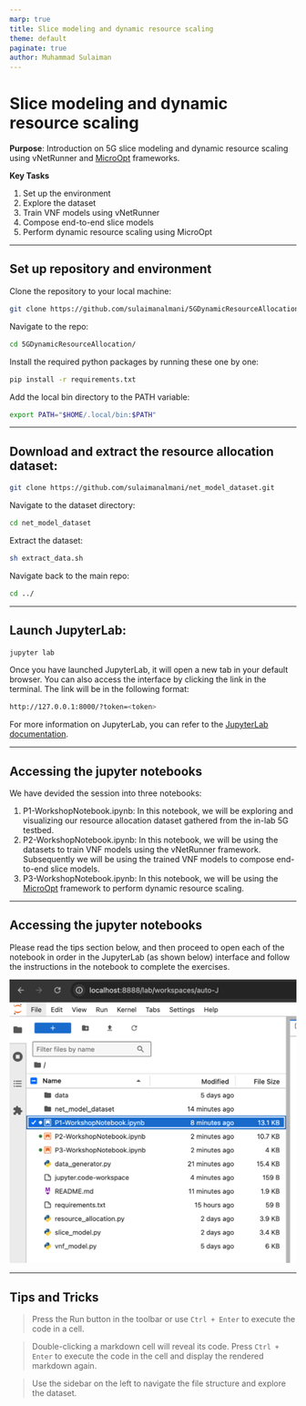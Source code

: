 ```yaml
---
marp: true
title: Slice modeling and dynamic resource scaling
theme: default
paginate: true
author: Muhammad Sulaiman
---
```

# Slice modeling and dynamic resource scaling
**Purpose**: Introduction on 5G slice modeling and dynamic resource scaling using vNetRunner and [MicroOpt](https://arxiv.org/abs/2407.18342) frameworks.

**Key Tasks**

1. Set up the environment
2. Explore the dataset
3. Train VNF models using vNetRunner
4. Compose end-to-end slice models
5. Perform dynamic resource scaling using MicroOpt

---
## Set up repository and environment

Clone the repository to your local machine:
```bash
git clone https://github.com/sulaimanalmani/5GDynamicResourceAllocation.git
```

Navigate to the repo:
```bash
cd 5GDynamicResourceAllocation/
```

Install the required python packages by running these one by one:
```bash
pip install -r requirements.txt
```

Add the local bin directory to the PATH variable:
```bash
export PATH="$HOME/.local/bin:$PATH"
```
---

## Download and extract the resource allocation dataset:
```bash
git clone https://github.com/sulaimanalmani/net_model_dataset.git
```
Navigate to the dataset directory:
```bash
cd net_model_dataset
```
Extract the dataset:
```bash
sh extract_data.sh
```

Navigate back to the main repo:
```bash
cd ../
```
---

## Launch JupyterLab:
```bash
jupyter lab
```

Once you have launched JupyterLab, it will open a new tab in your default browser. You can also access the interface by clicking the link in the terminal. The link will be in the following format:

```bash
http://127.0.0.1:8000/?token=<token>
```
For more information on JupyterLab, you can refer to the [JupyterLab documentation](https://jupyterlab.readthedocs.io/en/stable/).

---

## Accessing the jupyter notebooks

We have devided the session into three notebooks:

1. P1-WorkshopNotebook.ipynb: In this notebook, we will be exploring and visualizing our resource allocation dataset gathered from the in-lab 5G testbed.
2. P2-WorkshopNotebook.ipynb: In this notebook, we will be using the datasets to train VNF models using the vNetRunner framework. Subsequently we will be using the trained VNF models to compose end-to-end slice models.
3. P3-WorkshopNotebook.ipynb: In this notebook, we will be using the [MicroOpt](https://arxiv.org/abs/2407.18342) framework to perform dynamic resource scaling.

---

## Accessing the jupyter notebooks


Please read the tips section below, and then proceed to open each of the notebook in order in the JupyterLab (as shown below) interface and follow the instructions in the notebook to complete the exercises.

![w:400 right](images/jupyter_interface.png)

---

## Tips and Tricks

> Press the Run button in the toolbar or use `Ctrl + Enter` to execute the code in a cell.

> Double-clicking a markdown cell will reveal its code. Press `Ctrl + Enter` to execute the code in the cell and display the rendered markdown again.

> Use the sidebar on the left to navigate the file structure and explore the dataset.